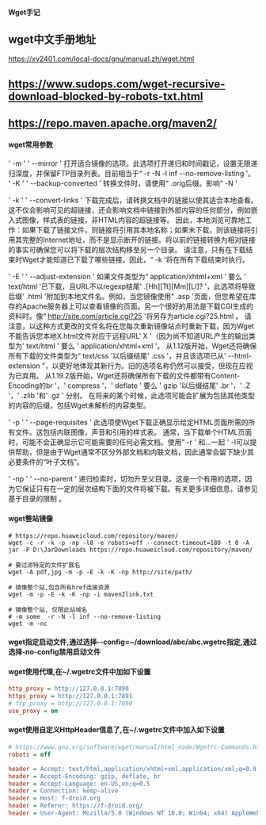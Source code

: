 #### Wget手记

## wget中文手册地址
https://xy2401.com/local-docs/gnu/manual.zh/wget.html

## https://www.sudops.com/wget-recursive-download-blocked-by-robots-txt.html
## https://repo.maven.apache.org/maven2/

#### wget常用参数
' -m ' ' --mirror '
	打开适合镜像的选项。此选项打开递归和时间戳记，设置无限递归深度，并保留FTP目录列表。目前相当于“ -r -N -l inf --no-remove-listing '。
' -K ' ' --backup-converted '
	转换文件时，请使用“ .orig后缀。影响“ -N '

' -k ' ' --convert-links '
	下载完成后，请转换文档中的链接以使其适合本地查看。这不仅会影响可见的超链接，还会影响文档中链接到外部内容的任何部分，例如嵌入式图像，样式表的链接，非HTML内容的超链接等。
	因此，本地浏览可靠地工作：如果下载了链接文件，则链接将引用其本地名称；如果未下载，则该链接将引用其完整的Internet地址，而不是显示断开的链接。将以前的链接转换为相对链接的事实可确保您可以将下载的层次结构移至另一个目录。
	请注意，只有在下载结束时Wget才能知道已下载了哪些链接。因此，“ -k '将在所有下载结束时执行。

' -E ' ' --adjust-extension '
如果文件类型为“ application/xhtml+xml ' 要么 ' text/html '已下载，且URL不以regexp结尾' \.[Hh][Tt][Mm][Ll]? '，此选项将导致后缀' .html '附加到本地文件名。例如，当您镜像使用“ .asp '页面，但您希望在库存的Apache服务器上可以查看镜像的页面。另一个很好的用法是下载CGI生成的资料时。像“ http://site.com/article.cgi?25 '将另存为article.cgi?25.html 。
请注意，以这种方式更改的文件名将在您每次重新镜像站点时重新下载，因为Wget不能告诉您本地X.html文件对应于远程URL' X '（因为尚不知道URL产生的输出类型为' text/html ' 要么 ' application/xhtml+xml '。
从1.12版开始，Wget还将确保所有下载的文件类型为“ text/css '以后缀结尾' .css '，并且该选项已从' --html-extension ”，以更好地体现其新行为。旧的选项名称仍然可以接受，但现在应视为已弃用。
从1.19.2版开始，Wget还将确保所有下载的文件都带有Content-Encoding的br '，' compress '，' deflate ' 要么 ' gzip '以后缀结尾' .br '，' .Z '，' .zlib '和' .gz ' 分别。
在将来的某个时候，此选项可能会扩展为包括其他类型的内容的后缀，包括Wget未解析的内容类型。

' -p ' ' --page-requisites '
此选项使Wget下载正确显示给定HTML页面所需的所有文件。这包括内联图像，声音和引用的样式表。
通常，当下载单个HTML页面时，可能不会正确显示它可能需要的任何必需文档。使用“ -r ' 和...一起 ' -l可以提供帮助，但是由于Wget通常不区分外部文档和内联文档，因此通常会留下缺少其必要条件的“叶子文档”。

' -np ' ' --no-parent '
	递归检索时，切勿升至父目录。这是一个有用的选项，因为它保证只有在一定的层次结构下面的文件将被下载。有关更多详细信息，请参见基于目录的限制 。

#### wget整站镜像
```shell
# https://repo.huaweicloud.com/repository/maven/
wget -c -r -k -p -np -l8 -e robots=off --connect-timeout=180 -t 0 -A jar -P D:\JarDownloads https://repo.huaweicloud.com/repository/maven/

# 要过滤特定的文件扩展名
wget -A pdf,jpg -m -p -E -k -K -np http://site/path/

# 镜像整个站,包含所有href连接资源
wget -m -p -E -k -K -np -i maven2link.txt

# 镜像整个站, 仅限此站域名
# -m some  -r -N -l inf --no-remove-listing
wget -m -nc
```
#### wget指定启动文件,通过选择--config=~/download/abc/abc.wgetrc指定,通过选择-no-config禁用启动文件

#### wget使用代理,在~/.wgetrc文件中加如下设置
```ini
http_proxy = http://127.0.0.1:7890
https_proxy = http://127.0.0.1:7891
# ftp_proxy = http://127.0.0.1:7890
use_proxy = on
```
#### wget使用自定义HttpHeader信息了,在~/.wgetrc文件中加入如下设置
```ini
# https://www.gnu.org/software/wget/manual/html_node/Wgetrc-Commands.html
robots = off

header = Accept: text/html,application/xhtml+xml,application/xml;q=0.9,image/avif,image/webp,*/*;q=0.8
header = Accept-Encoding: gzip, deflate, br
header = Accept-Language: en-US,en;q=0.5
header = Connection: keep-alive
header = Host: f-droid.org
header = Referer: https://f-droid.org/
header = User-Agent: Mozilla/5.0 (Windows NT 10.0; Win64; x64) AppleWebKit/537.36 (KHTML, like Gecko) Chrome/51.0.2704.79 Safari/537.36 Edge/14.14393
```

